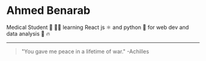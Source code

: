 
# Ahmed Benarab


Medical Student 💊 👨‍🔬 learning React js ⚛️  and python 🐍 for web dev and data analysis 🔣 🔥

___


> "You gave me peace in a lifetime of war." -Achilles
